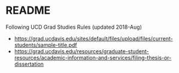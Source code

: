 # README

Following UCD Grad Studies Rules (updated 2018-Aug)

 - https://grad.ucdavis.edu/sites/default/files/upload/files/current-students/sample-title.pdf
 - https://grad.ucdavis.edu/resources/graduate-student-resources/academic-information-and-services/filing-thesis-or-dissertation